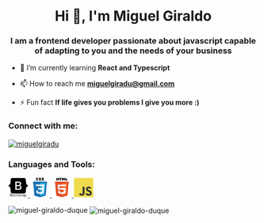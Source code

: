 <h1 align="center">Hi 👋, I'm Miguel Giraldo</h1>
<h3 align="center">I am a frontend developer passionate about javascript capable of adapting to you and the needs of your business</h3>

- 🌱 I’m currently learning **React and Typescript**

- 📫 How to reach me **miguelgiradu@gmail.com**

- ⚡ Fun fact **If life gives you problems I give you more :)**

<h3 align="left">Connect with me:</h3>
<p align="left">
<a href="https://instagram.com/miguelgiradu" target="blank"><img align="center" src="https://raw.githubusercontent.com/rahuldkjain/github-profile-readme-generator/master/src/images/icons/Social/instagram.svg" alt="miguelgiradu" height="30" width="40" /></a>
</p>

<h3 align="left">Languages and Tools:</h3>
<p align="left"> <a href="https://getbootstrap.com" target="_blank" rel="noreferrer"> <img src="https://raw.githubusercontent.com/devicons/devicon/master/icons/bootstrap/bootstrap-plain-wordmark.svg" alt="bootstrap" width="40" height="40"/> </a> <a href="https://www.w3schools.com/css/" target="_blank" rel="noreferrer"> <img src="https://raw.githubusercontent.com/devicons/devicon/master/icons/css3/css3-original-wordmark.svg" alt="css3" width="40" height="40"/> </a> <a href="https://www.w3.org/html/" target="_blank" rel="noreferrer"> <img src="https://raw.githubusercontent.com/devicons/devicon/master/icons/html5/html5-original-wordmark.svg" alt="html5" width="40" height="40"/> </a> <a href="https://developer.mozilla.org/en-US/docs/Web/JavaScript" target="_blank" rel="noreferrer"> <img src="https://raw.githubusercontent.com/devicons/devicon/master/icons/javascript/javascript-original.svg" alt="javascript" width="40" height="40"/> </a> </p>

<p><img align="left" src="https://github-readme-stats.vercel.app/api/top-langs?username=miguel-giraldo-duque&show_icons=true&locale=en&layout=compact" alt="miguel-giraldo-duque" /></p>

<p>&nbsp;<img align="center" src="https://github-readme-stats.vercel.app/api?username=miguel-giraldo-duque&show_icons=true&locale=en" alt="miguel-giraldo-duque" /></p>
